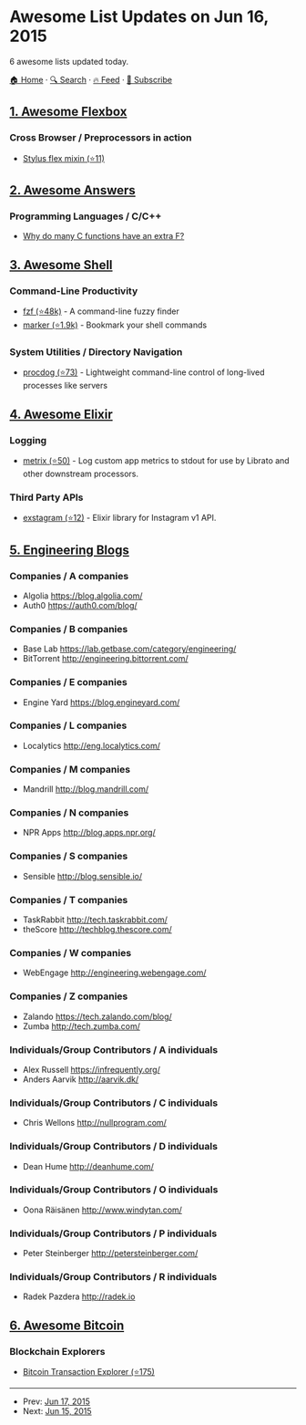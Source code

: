 # Awesome List Updates on Jun 16, 2015

6 awesome lists updated today.

[🏠 Home](/README.md) · [🔍 Search](https://test.trackawesomelist.com/search/) · [🔥 Feed](https://test.trackawesomelist.com/rss.xml) · [📮 Subscribe](https://trackawesomelist.us17.list-manage.com/subscribe?u=d2f0117aa829c83a63ec63c2f&id=36a103854c)



## [1. Awesome Flexbox](/content/afonsopacifer/awesome-flexbox/README.md)

### Cross Browser / Preprocessors in action

*   [Stylus flex mixin (⭐11)](https://github.com/differui/stylus-flex-mixin)

## [2. Awesome Answers](/content/cyberglot/awesome-answers/README.md)

### Programming Languages / C/C++

*   [Why do many C functions have an extra F?](http://qr.ae/7vBEnF)

## [3. Awesome Shell](/content/alebcay/awesome-shell/README.md)

### Command-Line Productivity

*   [fzf (⭐48k)](https://github.com/junegunn/fzf) - A command-line fuzzy finder
*   [marker (⭐1.9k)](https://github.com/pindexis/marker) - Bookmark your shell commands

### System Utilities / Directory Navigation

*   [procdog (⭐73)](https://github.com/jlevy/procdog) - Lightweight command-line control of long-lived processes like servers

## [4. Awesome Elixir](/content/h4cc/awesome-elixir/README.md)

### Logging

*   [metrix (⭐50)](https://github.com/rwdaigle/metrix) - Log custom app metrics to stdout for use by Librato and other downstream processors.

### Third Party APIs

*   [exstagram (⭐12)](https://github.com/arthurcolle/exstagram) - Elixir library for Instagram v1 API.

## [5. Engineering Blogs](/content/kilimchoi/engineering-blogs/README.md)

### Companies / A companies

*   Algolia <https://blog.algolia.com/>
*   Auth0 <https://auth0.com/blog/>

### Companies / B companies

*   Base Lab <https://lab.getbase.com/category/engineering/>
*   BitTorrent <http://engineering.bittorrent.com/>

### Companies / E companies

*   Engine Yard <https://blog.engineyard.com/>

### Companies / L companies

*   Localytics <http://eng.localytics.com/>

### Companies / M companies

*   Mandrill <http://blog.mandrill.com/>

### Companies / N companies

*   NPR Apps <http://blog.apps.npr.org/>

### Companies / S companies

*   Sensible <http://blog.sensible.io/>

### Companies / T companies

*   TaskRabbit <http://tech.taskrabbit.com/>
*   theScore <http://techblog.thescore.com/>

### Companies / W companies

*   WebEngage <http://engineering.webengage.com/>

### Companies / Z companies

*   Zalando <https://tech.zalando.com/blog/>
*   Zumba <http://tech.zumba.com/>

### Individuals/Group Contributors / A individuals

*   Alex Russell <https://infrequently.org/>
*   Anders Aarvik <http://aarvik.dk/>

### Individuals/Group Contributors / C individuals

*   Chris Wellons <http://nullprogram.com/>

### Individuals/Group Contributors / D individuals

*   Dean Hume <http://deanhume.com/>

### Individuals/Group Contributors / O individuals

*   Oona Räisänen <http://www.windytan.com/>

### Individuals/Group Contributors / P individuals

*   Peter Steinberger <http://petersteinberger.com/>

### Individuals/Group Contributors / R individuals

*   Radek Pazdera <http://radek.io>

## [6. Awesome Bitcoin](/content/igorbarinov/awesome-bitcoin/README.md)

### Blockchain Explorers

*   [Bitcoin Transaction Explorer (⭐175)](https://github.com/JornC/bitcoin-transaction-explorer)

---

- Prev: [Jun 17, 2015](/content/2015/06/17/README.md)
- Next: [Jun 15, 2015](/content/2015/06/15/README.md)